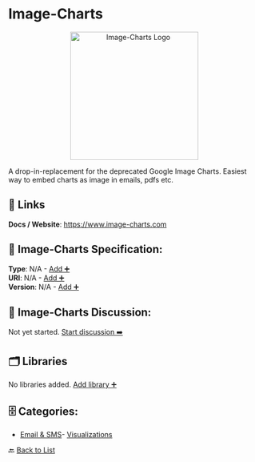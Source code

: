 # Image-Charts
<p align="center">
    <img width="256" src="https://raw.githubusercontent.com/apis-list/apis-list/main/apis/image-charts/logo_256x256.png" alt="Image-Charts Logo"/>
</p>
A drop-in-replacement for the deprecated Google Image Charts. Easiest way to embed charts as image in emails, pdfs etc.

##  🔗 Links
**Docs / Website**: https://www.image-charts.com

## 🧬 Image-Charts Specification:
**Type**: N/A - [Add ➕](https://github.com/apis-list/apis-list/edit/main/apis.yaml#L10059)  
**URI**: N/A - [Add ➕](https://github.com/apis-list/apis-list/edit/main/apis.yaml#L10059)  
**Version**: N/A - [Add ➕](https://github.com/apis-list/apis-list/edit/main/apis.yaml#L10059)

## 💬 Image-Charts Discussion:
Not yet started. [Start discussion ➡️](https://github.com/apis-list/apis-list/discussions/new)

## 🗂️ Libraries

No libraries added. [Add library ➕](https://github.com/apis-list/apis-list/edit/main/apis.yaml#L10059)    


## 🗄️ Categories:
- [Email & SMS](https://github.com/apis-list/apis-list#email--sms-)- [Visualizations](https://github.com/apis-list/apis-list#visualizations-)

🔙  [Back to List](https://github.com/apis-list/apis-list)
